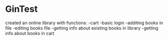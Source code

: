 # GinTest
created an online library with functions:
-cart
-basic login
-additing books in file
-editing books file
-getting info about existing books in library
-getting info about books in cart
